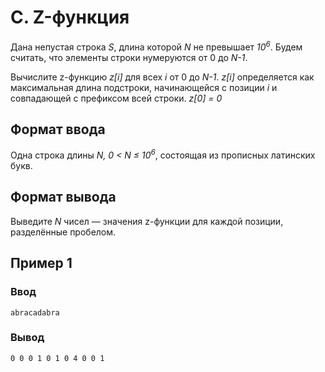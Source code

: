 # C. Z-функция

Дана непустая строка _S_, длина которой _N_ не превышает _10<sup>6</sup>_. Будем считать, что элементы строки нумеруются
от 0 до _N-1_.

Вычислите z-функцию _z[i]_ для всех _i_ от 0 до _N-1_. _z[i]_ определяется как максимальная длина подстроки,
начинающейся с позиции _i_ и совпадающей с префиксом всей строки. _z[0] = 0_

## Формат ввода

Одна строка длины _N, 0 < N ≤ 10<sup>6</sup>_, состоящая из прописных латинских букв.

## Формат вывода

Выведите _N_ чисел — значения z-функции для каждой позиции, разделённые пробелом.

## Пример 1

### Ввод

    abracadabra

### Вывод

    0 0 0 1 0 1 0 4 0 0 1 
